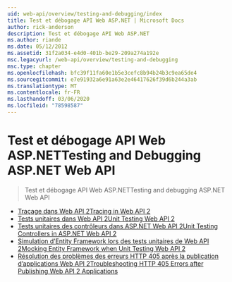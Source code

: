 ```yaml
---
uid: web-api/overview/testing-and-debugging/index
title: Test et débogage API Web ASP.NET | Microsoft Docs
author: rick-anderson
description: Test et débogage API Web ASP.NET
ms.author: riande
ms.date: 05/12/2012
ms.assetid: 31f2a034-e4d0-401b-be29-209a274a192e
msc.legacyurl: /web-api/overview/testing-and-debugging
msc.type: chapter
ms.openlocfilehash: bfc39f11fa60e1b5e3cefc8b94b24b3c9ea65de4
ms.sourcegitcommit: e7e91932a6e91a63e2e46417626f39d6b244a3ab
ms.translationtype: MT
ms.contentlocale: fr-FR
ms.lasthandoff: 03/06/2020
ms.locfileid: "78598587"
---
```

# <a name="testing-and-debugging-aspnet-web-api"></a><span data-ttu-id="b5356-103">Test et débogage API Web ASP.NET</span><span class="sxs-lookup"><span data-stu-id="b5356-103">Testing and Debugging ASP.NET Web API</span></span>

> <span data-ttu-id="b5356-104">Test et débogage API Web ASP.NET</span><span class="sxs-lookup"><span data-stu-id="b5356-104">Testing and debugging ASP.NET Web API</span></span>

- [<span data-ttu-id="b5356-105">Traçage dans Web API 2</span><span class="sxs-lookup"><span data-stu-id="b5356-105">Tracing in Web API 2</span></span>](tracing-in-aspnet-web-api.md)
- [<span data-ttu-id="b5356-106">Tests unitaires dans Web API 2</span><span class="sxs-lookup"><span data-stu-id="b5356-106">Unit Testing Web API 2</span></span>](unit-testing-with-aspnet-web-api.md)
- [<span data-ttu-id="b5356-107">Tests unitaires des contrôleurs dans ASP.NET Web API 2</span><span class="sxs-lookup"><span data-stu-id="b5356-107">Unit Testing Controllers in ASP.NET Web API 2</span></span>](unit-testing-controllers-in-web-api.md)
- [<span data-ttu-id="b5356-108">Simulation d’Entity Framework lors des tests unitaires de Web API 2</span><span class="sxs-lookup"><span data-stu-id="b5356-108">Mocking Entity Framework when Unit Testing Web API 2</span></span>](mocking-entity-framework-when-unit-testing-aspnet-web-api-2.md)
- [<span data-ttu-id="b5356-109">Résolution des problèmes des erreurs HTTP 405 après la publication d’applications Web API 2</span><span class="sxs-lookup"><span data-stu-id="b5356-109">Troubleshooting HTTP 405 Errors after Publishing Web API 2 Applications</span></span>](troubleshooting-http-405-errors-after-publishing-web-api-applications.md)
